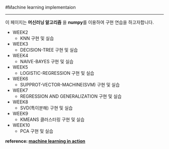 #Machine learning implementaion

***

이 페이지는 **머신러닝 알고리즘** 을 **numpy**를 이용하여 구현 연습을 하고자합니다.  

* WEEK2
    * KNN 구현 및 실습  
* WEEK3  
    * DECISION-TREE 구현 및 실습
* WEEK4
    * NAIVE-BAYES 구현 및 실습
* WEEK5
    * LOGISTIC-REGRESSION 구현 및 실습
* WEEK6
    * SUPPROT-VECTOR-MACHINE(SVM) 구현 및 실습
* WEEK7  
    * REGRESSION AND GENERALIZATION 구현 및 실습
* WEEK8
    * SVD(특이분해) 구현 및 실습
* WEEK9
    * KMEANS 클러스터링 구현 및 실습
* WEEK10
    * PCA 구현 및 실습




 **reference: [machine learning in action](https://www.manning.com/books/machine-learning-in-action)**
